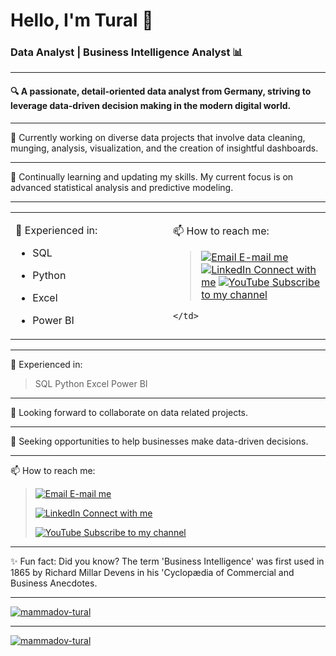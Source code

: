 # Hello, I'm Tural 👋

### Data Analyst | Business Intelligence Analyst 📊

---

#### 🔍 A passionate, detail-oriented data analyst from Germany, striving to leverage data-driven decision making in the modern digital world.

---

🔭 Currently working on diverse data projects that involve data cleaning, munging, analysis, visualization, and the creation of insightful dashboards.

---

🌱 Continually learning and updating my skills. My current focus is on advanced statistical analysis and predictive modeling.

---
<table>
  <tr>
    <td valign="top" width="50%">

💼 Experienced in:

- SQL
- Python
- Excel
- Power BI

    </td>
    <td valign="top" width="50%">

📫 How to reach me:

> [![Email](https://img.icons8.com/color/24/000000/gmail.png) E-mail me](mailto:tural.mammadov@powerbi-academy.org)
> [![LinkedIn](https://img.icons8.com/color/24/000000/linkedin.png) Connect with me](https://www.linkedin.com/in/tural-mammadov/)
> [![YouTube](https://img.icons8.com/color/24/000000/youtube-play.png) Subscribe to my channel](https://www.youtube.com/@bidetective)

    </td>
  </tr>
</table>

---

💼 Experienced in:

> SQL
> Python
> Excel
> Power BI
---

👯 Looking forward to collaborate on data related projects.

---

🤔 Seeking opportunities to help businesses make data-driven decisions.

---

📫 How to reach me:

> [![Email](https://img.icons8.com/color/24/000000/gmail.png) E-mail me](mailto:tural.mammadov@powerbi-academy.org)
>
> [![LinkedIn](https://img.icons8.com/color/24/000000/linkedin.png) Connect with me](https://www.linkedin.com/in/tural-mammadov/)
>
> [![YouTube](https://img.icons8.com/color/24/000000/youtube-play.png) Subscribe to my channel](https://www.youtube.com/@bidetective)

---

✨ Fun fact: Did you know? The term 'Business Intelligence' was first used in 1865 by Richard Millar Devens in his 'Cyclopædia of Commercial and Business Anecdotes.

---

[![mammadov-tural](https://github-readme-stats.vercel.app/api/top-langs/?username=yourusername&layout=compact)](https://github.com/yourusername/github-readme-stats)

---

[![mammadov-tural](https://github-readme-stats.vercel.app/api?username=yourusername)](https://github.com/yourusername/github-readme-stats)

